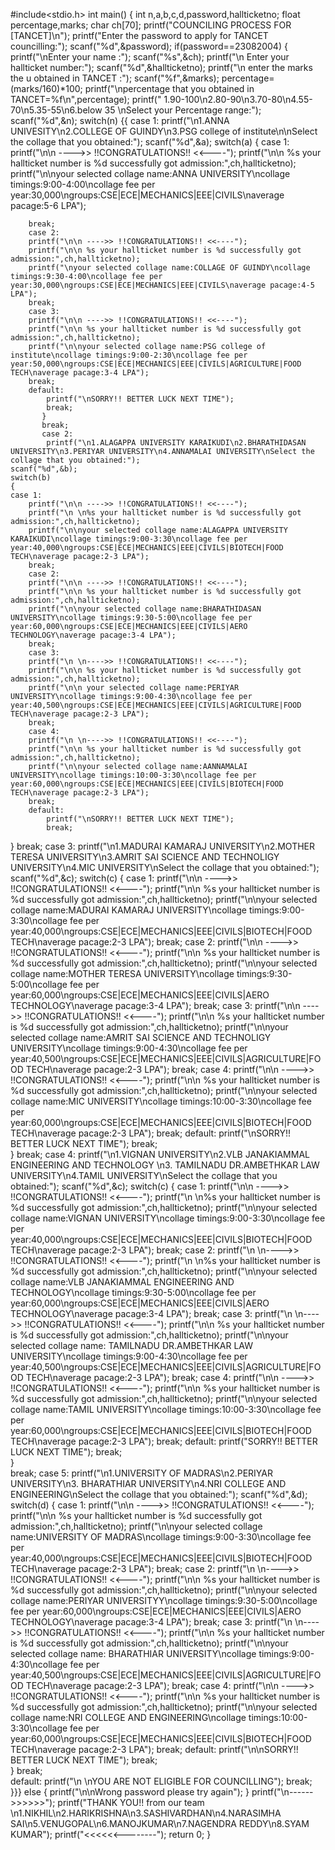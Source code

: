 #include<stdio.h>
int main()
{
	int n,a,b,c,d,password,hallticketno;
   float percentage,marks;
   char ch[70];
   printf("COUNCILING PROCESS FOR [TANCET]\n");
   printf("Enter the password to apply for TANCET councilling:");
   scanf("%d",&password);
   if(password==23082004)
   {
   	printf("\nEnter your name :");
   	scanf("%s",&ch);
   	printf("\n Enter your hallticket number:");
   	scanf("%d",&hallticketno);
   printf("\n enter the marks the u obtained in TANCET :");
   scanf("%f",&marks);
   percentage=(marks/160)*100;
   printf("\npercentage that you obtained in TANCET=%f\n",percentage);
   printf(" 1.90-100\n2.80-90\n3.70-80\n4.55-70\n5.35-55\n6.below 35 \nSelect your Percentage range:");
   scanf("%d",&n);
   switch(n)
   {{
   	case  1:
   		printf("\n1.ANNA UNIVESITY\n2.COLLEGE OF GUINDY\n3.PSG college of institute\n\nSelect the collage that you obtained:");
   		scanf("%d",&a);
   		switch(a)
   		{
   			case  1:
   				printf("\n\n ---->> !!CONGRATULATIONS!! <<----");
   				printf("\n\n %s your hallticket number is %d successfully got admission:",ch,hallticketno);
   		printf("\n\nyour selected collage name:ANNA UNIVERSITY\ncollage timings:9:00-4:00\ncollage fee per year:30,000\ngroups:CSE|ECE|MECHANICS|EEE|CIVILS\naverage pacage:5-6 LPA");
   	
   		break;
   		case 2:
   		printf("\n\n ---->> !!CONGRATULATIONS!! <<----");
   		printf("\n\n %s your hallticket number is %d successfully got admission:",ch,hallticketno);
   		printf("\nyour selected collage name:COLLAGE OF GUINDY\ncollage timings:9:30-4:00\ncollage fee per year:30,000\ngroups:CSE|ECE|MECHANICS|EEE|CIVILS\naverage pacage:4-5 LPA");
   		break;
   		case 3:
   		printf("\n\n ---->> !!CONGRATULATIONS!! <<----");
   		printf("\n\n %s your hallticket number is %d successfully got admission:",ch,hallticketno);
   		printf("\n\nyour selected collage name:PSG college of institute\ncollage timings:9:00-2:30\ncollage fee per year:50,000\ngroups:CSE|ECE|MECHANICS|EEE|CIVILS|AGRICULTURE|FOOD TECH\naverage pacage:3-4 LPA");
   		break;
   		default:
   			printf("\nSORRY!! BETTER LUCK NEXT TIME");
   			break;
		   }
		   break;
		   case 2:
		   	printf("\n1.ALAGAPPA UNIVERSITY KARAIKUDI\n2.BHARATHIDASAN UNIVERSITY\n3.PERIYAR UNIVERSITY\n4.ANNAMALAI UNIVERSITY\nSelect the collage that you obtained:");
   	scanf("%d",&b);
   	switch(b)
   	{
   	case 1:
   		printf("\n\n ---->> !!CONGRATULATIONS!! <<----");
   		printf("\n \n%s your hallticket number is %d successfully got admission:",ch,hallticketno);
   		printf("\n\nyour selected collage name:ALAGAPPA UNIVERSITY KARAIKUDI\ncollage timings:9:00-3:30\ncollage fee per year:40,000\ngroups:CSE|ECE|MECHANICS|EEE|CIVILS|BIOTECH|FOOD TECH\naverage pacage:2-3 LPA");
   		break;
   		case 2:
   		printf("\n\n ---->> !!CONGRATULATIONS!! <<----");
   		printf("\n\n %s your hallticket number is %d successfully got admission:",ch,hallticketno);
   		printf("\n\nyour selected collage name:BHARATHIDASAN UNIVERSITY\ncollage timings:9:30-5:00\ncollage fee per year:60,000\ngroups:CSE|ECE|MECHANICS|EEE|CIVILS|AERO TECHNOLOGY\naverage pacage:3-4 LPA");
   		break;
   		case 3:
   		printf("\n \n---->> !!CONGRATULATIONS!! <<----");
   		printf("\n\n %s your hallticket number is %d successfully got admission:",ch,hallticketno);
   		printf("\n\n your selected collage name:PERIYAR UNIVERSITY\ncollage timings:9:00-4:30\ncollage fee per year:40,500\ngroups:CSE|ECE|MECHANICS|EEE|CIVILS|AGRICULTURE|FOOD TECH\naverage pacage:2-3 LPA");
   		break;
   		case 4:
   		printf("\n \n---->> !!CONGRATULATIONS!! <<----");
   		printf("\n\n %s your hallticket number is %d successfully got admission:",ch,hallticketno);
   		printf("\n\nyour selected collage name:AANNAMALAI UNIVERSITY\ncollage timings:10:00-3:30\ncollage fee per year:60,000\ngroups:CSE|ECE|MECHANICS|EEE|CIVILS|BIOTECH|FOOD TECH\naverage pacage:2-3 LPA");
   		break;
   		default:
   			printf("\nSORRY!! BETTER LUCK NEXT TIME");
   			break;		
   }
   break;
   case 3:
   	printf("\n1.MADURAI KAMARAJ UNIVERSITY\n2.MOTHER TERESA UNIVERSITY\n3.AMRIT SAI SCIENCE AND TECHNOLIGY UNIVERSITY\n4.MIC UNIVERSITY\nSelect the collage that you obtained:");
   	scanf("%d",&c);
   	switch(c)
   	{
   	case 1:
   		printf("\n\n ---->> !!CONGRATULATIONS!! <<----");
   		printf("\n\n %s your hallticket number is %d successfully got admission:",ch,hallticketno);
   		printf("\n\nyour selected collage name:MADURAI KAMARAJ UNIVERSITY\ncollage timings:9:00-3:30\ncollage fee per year:40,000\ngroups:CSE|ECE|MECHANICS|EEE|CIVILS|BIOTECH|FOOD TECH\naverage pacage:2-3 LPA");
   		break;
   		case 2:
   		printf("\n\n ---->> !!CONGRATULATIONS!! <<----");
   		printf("\n\n %s your hallticket number is %d successfully got admission:",ch,hallticketno);
   		printf("\n\nyour selected collage name:MOTHER TERESA UNIVERSITY\ncollage timings:9:30-5:00\ncollage fee per year:60,000\ngroups:CSE|ECE|MECHANICS|EEE|CIVILS|AERO TECHNOLOGY\naverage pacage:3-4 LPA");
   		break;
   		case 3:
   		printf("\n\n ---->> !!CONGRATULATIONS!! <<----");
   		printf("\n\n %s your hallticket number is %d successfully got admission:",ch,hallticketno);
   		printf("\n\nyour selected collage name:AMRIT SAI SCIENCE AND TECHNOLIGY UNIVERSITY\ncollage timings:9:00-4:30\ncollage fee per year:40,500\ngroups:CSE|ECE|MECHANICS|EEE|CIVILS|AGRICULTURE|FOOD TECH\naverage pacage:2-3 LPA");
   		break;
   		case 4:
   		printf("\n\n ---->> !!CONGRATULATIONS!! <<----");
   		printf("\n\n %s your hallticket number is %d successfully got admission:",ch,hallticketno);
   		printf("\n\nyour selected collage name:MIC UNIVERSITY\ncollage timings:10:00-3:30\ncollage fee per year:60,000\ngroups:CSE|ECE|MECHANICS|EEE|CIVILS|BIOTECH|FOOD TECH\naverage pacage:2-3 LPA");
   		break;
		   default:
		   printf("\nSORRY!! BETTER LUCK NEXT TIME");
   			break;		
		}
		break;
		case 4:
		printf("\n1.VIGNAN UNIVERSITY\n2.VLB JANAKIAMMAL ENGINEERING AND TECHNOLOGY
    \n3. TAMILNADU DR.AMBETHKAR LAW UNIVERSITY\n4.TAMIL UNIVERSITY\nSelect the collage that you obtained:");
   	scanf("%d",&c);
   	switch(c)
   	{
   	case 1:
   		printf("\n\n ---->> !!CONGRATULATIONS!! <<----");
   		printf("\n \n%s your hallticket number is %d successfully got admission:",ch,hallticketno);
   		printf("\n\nyour selected collage name:VIGNAN UNIVERSITY\ncollage timings:9:00-3:30\ncollage fee per year:40,000\ngroups:CSE|ECE|MECHANICS|EEE|CIVILS|BIOTECH|FOOD TECH\naverage pacage:2-3 LPA");
   		break;
   		case 2:
   		printf("\n \n---->> !!CONGRATULATIONS!! <<----");
   		printf("\n \n%s your hallticket number is %d successfully got admission:",ch,hallticketno);
   		printf("\n\nyour selected collage name:VLB JANAKIAMMAL ENGINEERING AND TECHNOLOGY\ncollage timings:9:30-5:00\ncollage fee per year:60,000\ngroups:CSE|ECE|MECHANICS|EEE|CIVILS|AERO TECHNOLOGY\naverage pacage:3-4 LPA");
   		break;
   		case 3:
   		printf("\n \n---->> !!CONGRATULATIONS!! <<----");
   		printf("\n\n %s your hallticket number is %d successfully got admission:",ch,hallticketno);
   		printf("\n\nyour selected collage name: TAMILNADU DR.AMBETHKAR LAW UNIVERSITY\ncollage timings:9:00-4:30\ncollage fee per year:40,500\ngroups:CSE|ECE|MECHANICS|EEE|CIVILS|AGRICULTURE|FOOD TECH\naverage pacage:2-3 LPA");
   		break;
   		case 4:
   		printf("\n\n ---->> !!CONGRATULATIONS!! <<----");
   		printf("\n\n %s your hallticket number is %d successfully got admission:",ch,hallticketno);
   		printf("\n\nyour selected collage name:TAMIL UNIVERSITY\ncollage timings:10:00-3:30\ncollage fee per year:60,000\ngroups:CSE|ECE|MECHANICS|EEE|CIVILS|BIOTECH|FOOD TECH\naverage pacage:2-3 LPA");
   		break;
		   default:
		   printf("SORRY!! BETTER LUCK NEXT TIME");
   			break;		
		}	
		break;
   case 5:
		printf("\n1.UNIVERSITY OF MADRAS\n2.PERIYAR UNIVERSITY\n3. BHARATHIAR UNIVERSITY\n4.NRI COLLEGE AND ENGINEERING\nSelect the collage that you obtained:");
   	scanf("%d",&d);
   	switch(d)
   	{
   	case 1:
   		printf("\n\n ---->> !!CONGRATULATIONS!! <<----");
   		printf("\n\n %s your hallticket number is %d successfully got admission:",ch,hallticketno);
   		printf("\n\nyour selected collage name:UNIVERSITY OF MADRAS\ncollage timings:9:00-3:30\ncollage fee per year:40,000\ngroups:CSE|ECE|MECHANICS|EEE|CIVILS|BIOTECH|FOOD TECH\naverage pacage:2-3 LPA");
   		break;
   		case 2:
   		printf("\n \n---->> !!CONGRATULATIONS!! <<----");
   		printf("\n\n %s your hallticket number is %d successfully got admission:",ch,hallticketno);
   		printf("\n\nyour selected collage name:PERIYAR UNIVERSITYY\ncollage timings:9:30-5:00\ncollage fee per year:60,000\ngroups:CSE|ECE|MECHANICS|EEE|CIVILS|AERO TECHNOLOGY\naverage pacage:3-4 LPA");
   		break;
   		case 3:
   		printf("\n \n---->> !!CONGRATULATIONS!! <<----");
   		printf("\n\n %s your hallticket number is %d successfully got admission:",ch,hallticketno);
   		printf("\n\nyour selected collage name: BHARATHIAR UNIVERSITY\ncollage timings:9:00-4:30\ncollage fee per year:40,500\ngroups:CSE|ECE|MECHANICS|EEE|CIVILS|AGRICULTURE|FOOD TECH\naverage pacage:2-3 LPA");
   		break;
   		case 4:
   		printf("\n\n ---->> !!CONGRATULATIONS!! <<----");
   		printf("\n\n %s your hallticket number is %d successfully got admission:",ch,hallticketno);
   		printf("\n\nyour selected collage name:NRI COLLEGE AND ENGINEERING\ncollage timings:10:00-3:30\ncollage fee per year:60,000\ngroups:CSE|ECE|MECHANICS|EEE|CIVILS|BIOTECH|FOOD TECH\naverage pacage:2-3 LPA");
   		break;
		   default:
		   printf("\n\nSORRY!! BETTER LUCK NEXT TIME");
   			break;	
	}
	break;	
        default:
		   printf("\n \nYOU ARE NOT ELIGIBLE FOR COUNCILLING");
   			break;	
		}}}
		else
		{
			printf("\n\nWrong password please try again");
		}
		printf("\n------>>>>>>");
		printf("THANK YOU!! from our team \n1.NIKHIL\n2.HARIKRISHNA\n3.SASHIVARDHAN\n4.NARASIMHA SAI\n5.VENUGOPAL\n6.MANOJKUMAR\n7.NAGENDRA REDDY\n8.SYAM KUMAR");
		printf("<<<<<<--------");
	return 0;
}
